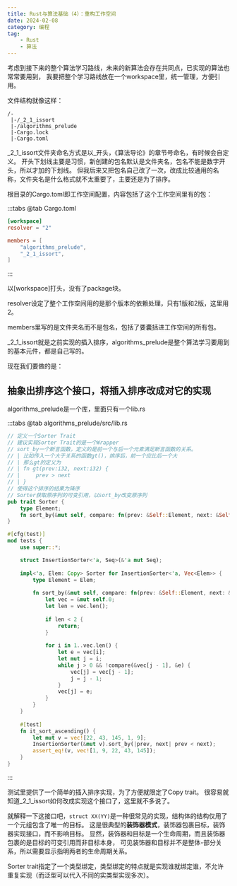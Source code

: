 ```yaml
---
title: Rust与算法基础（4）：重构工作空间
date: 2024-02-08
category: 编程
tag:
    - Rust
    - 算法
---
```


考虑到接下来的整个算法学习路线，未来的新算法会存在共同点，已实现的算法也常常要用到，
我要把整个学习路线放在一个workspace里，统一管理，方便引用。

文件结构就像这样：

```
/-
 |-/_2_1_issort
 |-/algorithms_prelude
 |-Cargo.lock
 |-Cargo.toml
```

_2_1_issort文件夹命名方式是以_开头，《算法导论》的章节号命名，有时候会自定义。
开头下划线主要是习惯，新创建的包名默认是文件夹名，包名不能是数字开头，所以才加的下划线。
但我后来又把包名自己改了一次，改成比较通用的名称，文件夹名是什么格式就不太重要了，主要还是为了排序。

根目录的Cargo.toml即工作空间配置，内容包括了这个工作空间里有的包：

:::tabs
@tab Cargo.toml
```toml
[workspace]
resolver = "2"

members = [
    "algorithms_prelude",
    "_2_1_issort",
]
```
:::

以\[workspace\]打头，没有了package块。

resolver设定了整个工作空间用的是那个版本的依赖处理，只有1版和2版，这里用2。

members里写的是文件夹名而不是包名，包括了要囊括进工作空间的所有包。

_2_1_issort就是之前实现的插入排序，algorithms_prelude是整个算法学习要用到的基本元件，都是自己写的。

现在我们要做的是：

## 抽象出排序这个接口，将插入排序改成对它的实现

algorithms_prelude是一个库，里面只有一个lib.rs

:::tabs
@tab algorithms_prelude/src/lib.rs
```rust
// 定义一个Sorter Trait
// 建议实现Sorter Trait的是一个Wrapper
// sort_by一个断言函数，定义的是前一个与后一个元素满足断言函数的关系。
// | 比如传入一个大于关系的函数gt()，排序后，前一个应比后一个大
// | 那么gt的定义为
// | fn gt(prev:i32, next:i32) {
// |     prev > next
// | }
// 使得这个排序的结果为降序
// Sorter获取原序列的可变引用，以sort_by改变原序列
pub trait Sorter {
    type Element;
    fn sort_by(&mut self, compare: fn(prev: &Self::Element, next: &Self::Element) -> bool);
}

#[cfg(test)]
mod tests {
    use super::*;

    struct InsertionSorter<'a, Seq>(&'a mut Seq);
    
    impl<'a, Elem: Copy> Sorter for InsertionSorter<'a, Vec<Elem>> {
        type Element = Elem;
    
        fn sort_by(&mut self, compare: fn(prev: &Self::Element, next: &Self::Element) -> bool) {
            let vec = &mut self.0;
            let len = vec.len();
    
            if len < 2 {
                return;
            }
    
            for i in 1..vec.len() {
                let e = vec[i];
                let mut j = i;
                while j > 0 && !compare(&vec[j - 1], &e) {
                    vec[j] = vec[j - 1];
                    j = j - 1;
                }
                vec[j] = e;
            }
        }
    }
    
    #[test]
    fn it_sort_ascending() {
        let mut v = vec![22, 43, 145, 1, 9];
        InsertionSorter(&mut v).sort_by(|prev, next| prev < next);
        assert_eq!(v, vec![1, 9, 22, 43, 145]);
    }
}
```
:::

测试里提供了一个简单的插入排序实现，为了方便就限定了Copy trait。
很容易就知道_2_1_issort如何改成实现这个接口了，这里就不多说了。

就解释一下这接口吧，`struct XX(YY)`是一种很常见的实现，结构体的结构仅用了一个元组包含了唯一的目标。
这是很典型的**装饰器模式**，装饰器包裹目标，装饰器实现接口，而不影响目标。
显然，装饰器和目标是一个生命周期，而且装饰器包裹的是目标的可变引用而非目标本身，
可见装饰器和目标并不是整体-部分关系，所以需要显示指明两者的生命周期关系。

Sorter trait指定了一个类型绑定，类型绑定的特点就是实现谁就绑定谁，不允许重复实现（而泛型可以代入不同的实类型实现多次）。